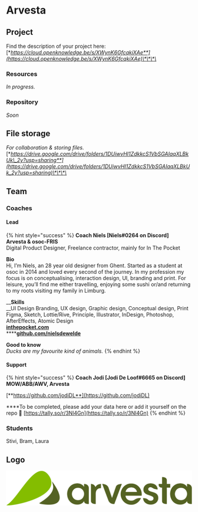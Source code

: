 # Arvesta

## Project

Find the description of your project here: [**https://cloud.openknowledge.be/s/XWynK6GfcqkiXAe**](https://cloud.openknowledge.be/s/XWynK6GfcqkiXAe)\*\*\*\*

### Resources

_In progress._

### Repository

_Soon_

## File storage

_For collaboration & storing files._  
[**https://drive.google.com/drive/folders/1DUiwvHI1ZdkkcS1VbSGAIaqXLBkUk\_2y?usp=sharing**](https://drive.google.com/drive/folders/1DUiwvHI1ZdkkcS1VbSGAIaqXLBkUk_2y?usp=sharing)\*\*\*\*

## Team

### Coaches

#### Lead

{% hint style="success" %}
**Coach Niels \[Niels\#0264 on Discord\]  
Arvesta & osoc-FRIS**  
Digital Product Designer, Freelance contractor, mainly for In The Pocket  
  
**Bio**  
Hi, I’m Niels, an 28 year old designer from Ghent. Started as a student at osoc in 2014 and loved every second of the journey. In my profession my focus is on conceptualising, interaction design, UI, branding and print. For leisure, you’ll find me either travelling, enjoying some sushi or/and returning to my roots visiting my family in Limburg.  
  
__**Skills**  
__UI Design Branding, UX design, Graphic design, Conceptual design, Print Figma, Sketch, Lottie/Rive, Principle, Illustrator, InDesign, Photoshop, AfterEffects, Atomic Design[  
**inthepocket.com**](https://www.inthepocket.com/)  
****[**github.com/nielsdewelde**](http://github.com/nielsdewelde)  
  
**Good to know**  
_Ducks are my favourite kind of animals._
{% endhint %}

#### Support

{% hint style="success" %}
**Coach Jodi \[Jodi De Loof\#6665 on Discord\]  
MOW/ABB/AWV, Arvesta**  
  
[**https://github.com/jodiDL**](https://github.com/jodiDL)  
  
****To be completed, please add your data here or add it yourself on the repo 🙏 [https://tally.so/r/3Nl4Gn](https://tally.so/r/3Nl4Gn)
{% endhint %}

### Students

Stivi, Bram, Laura

## Logo

![](../.gitbook/assets/arvesta-logo.svg)

